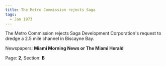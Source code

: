 ```yaml
---  
title: The Metro Commission rejects Saga  
tags:  
  - Jan 1973  
---  
```

  
The Metro Commission rejects Saga Development Corporation's request to dredge a 2.5 mile channel in Biscayne Bay.  
  
Newspapers: **Miami Morning News or The Miami Herald**  
  
Page: **2**, Section: **B** 
